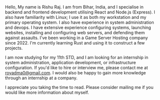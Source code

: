 Hello, My name is Rishu Raj. I am from Bihar, India, and I specialise in backend and frontend development utilising React and Node.js (Express). I also have familiarity with Linux; I use it as both my workstation and my primary operating system. I also have experience in system administration and devops. I have extensive experience configuring systems, launching websites, installing and configuring web servers, and defending them against assaults. I've been working in a Game Server Hosting company since 2022. I'm currently learning Rust and using it to construct a few projects.

I am now studying for my 11th STD, and I am looking for an internship in system administration, application development, or infrastructure configuration. If you'd like to hire or interview me, please contact me at royadma0@gmail.com. I would also be happy to gain more knowledge through an internship at a company.

I appreciate you taking the time to read. Please consider mailing me if you would like more information about myself.
